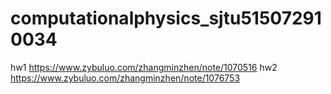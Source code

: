# computationalphysics_sjtu515072910034
hw1 https://www.zybuluo.com/zhangminzhen/note/1070516
hw2 https://www.zybuluo.com/zhangminzhen/note/1076753
